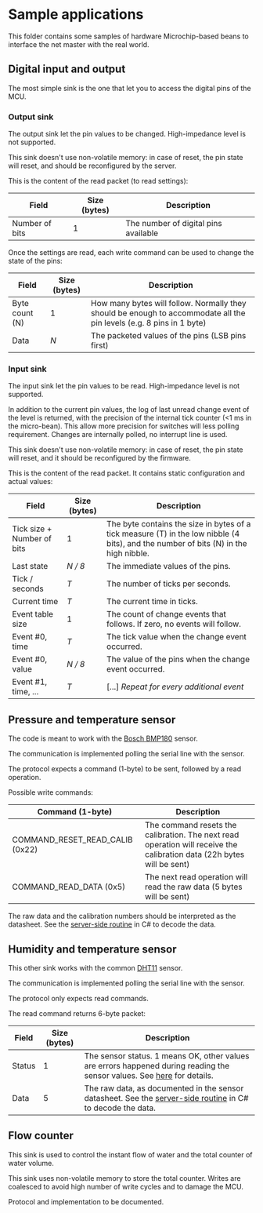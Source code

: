 # Sample applications

This folder contains some samples of hardware Microchip-based beans to interface the net master with the real world.

## Digital input and output

The most simple sink is the one that let you to access the digital pins of the MCU.

### Output sink

The output sink let the pin values to be changed. High-impedance level is not supported.

This sink doesn't use non-volatile memory: in case of reset, the pin state will reset, and should be reconfigured by the server.

This is the content of the read packet (to read settings):

|Field|Size (bytes)|Description|
|--|--|--|
| Number of bits | 1 | The number of digital pins available |

Once the settings are read, each write command can be used to change the state of the pins:

|Field|Size (bytes)|Description|
|--|--|--|
|Byte count (N)|1|How many bytes will follow. Normally they should be enough to accommodate all the pin levels (e.g. 8 pins in 1 byte)|
|Data|_N_|The packeted values of the pins (LSB pins first)|

### Input sink

The input sink let the pin values to be read. High-impedance level is not supported.

In addition to the current pin values, the log of last unread change event of the level is returned, with the precision of the internal tick counter (<1 ms in the micro-bean). This allow more precision for switches will less polling requirement. Changes are internally polled, no interrupt line is used.

This sink doesn't use non-volatile memory: in case of reset, the pin state will reset, and it should be reconfigured by the firmware.

This is the content of the read packet. It contains static configuration and actual values:

|Field|Size (bytes)|Description|
|--|--|--|
| Tick size + Number of bits | 1 | The byte contains the size in bytes of a tick measure (T) in the low nibble (4 bits), and the number of bits (N) in the high nibble.|
|Last state|_N / 8_|The immediate values of the pins.|
|Tick / seconds|_T_|The number of ticks per seconds.|
|Current time|_T_|The current time in ticks.|
|Event table size|1|The count of change events that follows. If zero, no events will follow.|
|Event #0, time| _T_|The tick value when the change event occurred.|
|Event #0, value| _N / 8_|The value of the pins when the change event occurred.|
|Event #1, time, ...| _T_|[...] _Repeat for every additional event_|

## Pressure and temperature sensor

The code is meant to work with the [Bosch BMP180](https://www.bosch-sensortec.com/bst/products/all_products/bmp180) sensor.

The communication is implemented polling the serial line with the sensor.

The protocol expects a command (1-byte) to be sent, followed by a read operation.

Possible write commands:

|Command (1-byte)|Description|
|--|--|
|COMMAND_RESET_READ_CALIB (0x22)| The command resets the calibration. The next read operation will receive the calibration data (22h bytes will be sent)|
|COMMAND_READ_DATA (0x5)| The next read operation will read the raw data (5 bytes will be sent)|

The raw data and the calibration numbers should be interpreted as the datasheet. See the [server-side routine](../server/Home.Samples/Devices/BarometricTesterDevice.cs) in C# to decode the data.

## Humidity and temperature sensor

This other sink works with the common [DHT11](https://www.mouser.com/datasheet/2/758/DHT11-Technical-Data-Sheet-Translated-Version-1143054.pdf) sensor.

The communication is implemented polling the serial line with the sensor.

The protocol only expects read commands.

The read command returns 6-byte packet:

|Field|Size (bytes)|Description|
|--|--|--|
|Status|1|The sensor status. 1 means OK, other values are errors happened during reading the sensor values. See [here](./sinks/dht11.c) for details.|
|Data|5|The raw data, as documented in the sensor datasheet. See the [server-side routine](../server/Home.Samples/Sinks/TemperatureSink.cs) in C# to decode the data.|

## Flow counter

This sink is used to control the instant flow of water and the total counter of water volume.

This sink uses non-volatile memory to store the total counter. Writes are coalesced to avoid high number of write cycles and to damage the MCU.

Protocol and implementation to be documented.
